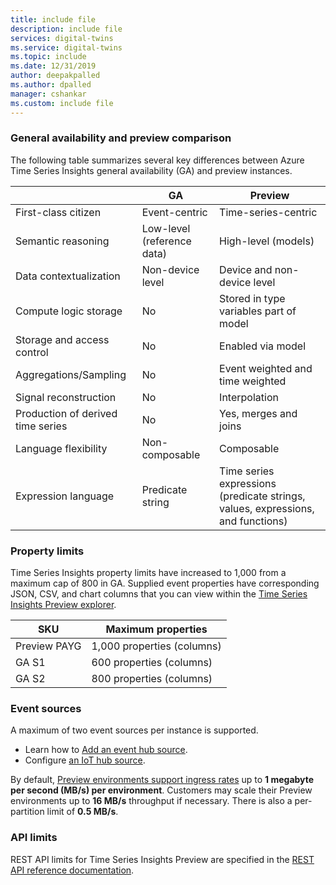 ```yaml
---
title: include file
description: include file
services: digital-twins
ms.service: digital-twins
ms.topic: include
ms.date: 12/31/2019
author: deepakpalled
ms.author: dpalled
manager: cshankar
ms.custom: include file
---
```


### General availability and preview comparison

The following table summarizes several key differences between Azure Time Series Insights general availability (GA) and preview instances.

| | GA | Preview |
| --- | --- | ---|
| First-class citizen | Event-centric | Time-series-centric |
| Semantic reasoning | Low-level (reference data) | High-level (models) |
| Data contextualization | Non-device level | Device and non-device level |
| Compute logic storage | No | Stored in type variables part of model |
| Storage and access control | No | Enabled via model |
| Aggregations/Sampling | No | Event weighted and time weighted |
| Signal reconstruction | No | Interpolation |
| Production of derived time series | No | Yes, merges and joins |
| Language flexibility | Non-composable | Composable |
| Expression language | Predicate string | Time series expressions (predicate strings, values, expressions, and functions) |

### Property limits

Time Series Insights property limits have increased to 1,000 from a maximum cap of 800 in GA. Supplied event properties have corresponding JSON, CSV, and chart columns that you can view within the [Time Series Insights Preview explorer](https://docs.microsoft.com/azure/time-series-insights/time-series-insights-update-quickstart).

| SKU | Maximum properties |
| --- | --- |
| Preview PAYG | 1,000 properties (columns) |
| GA S1 | 600 properties (columns) |
| GA S2 | 800 properties (columns) |

### Event sources

A maximum of two event sources per instance is supported. 

* Learn how to [Add an event hub source](https://docs.microsoft.com/azure/time-series-insights/time-series-insights-how-to-add-an-event-source-eventhub).
* Configure [an IoT hub source](https://docs.microsoft.com/azure/time-series-insights/time-series-insights-how-to-add-an-event-source-iothub).

By default, [Preview environments support ingress rates](https://docs.microsoft.com/azure/time-series-insights/time-series-insights-update-storage-ingress) up to **1 megabyte per second (MB/s) per environment**. Customers may scale their Preview environments up to **16 MB/s** throughput if necessary. There is also a per-partition limit of **0.5 MB/s**. 

### API limits

REST API limits for Time Series Insights Preview are specified in the [REST API reference documentation](https://docs.microsoft.com/rest/api/time-series-insights/preview-query#limits).
